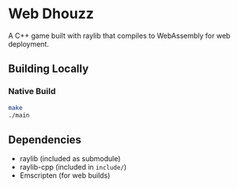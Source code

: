 # Web Dhouzz

A C++ game built with raylib that compiles to WebAssembly for web deployment.

## Building Locally

### Native Build

```bash
make
./main
```

## Dependencies

- raylib (included as submodule)
- raylib-cpp (included in `include/`)
- Emscripten (for web builds)
